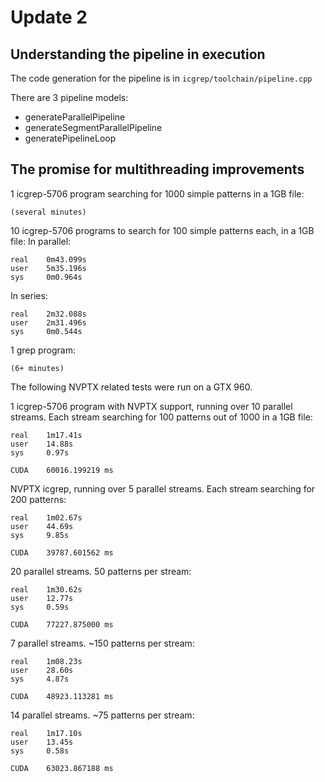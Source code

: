 # Update 2

## Understanding the pipeline in execution

The code generation for the pipeline is in `icgrep/toolchain/pipeline.cpp`

There are 3 pipeline models:

* generateParallelPipeline
* generateSegmentParallelPipeline
* generatePipelineLoop

## The promise for multithreading improvements

1 icgrep-5706 program searching for 1000 simple patterns in a 1GB file:
```
(several minutes)
```

10 icgrep-5706 programs to search for 100 simple patterns each, in a 1GB file:
In parallel:
```
real    0m43.099s
user    5m35.196s
sys     0m0.964s
```

In series:
```
real    2m32.088s
user    2m31.496s
sys     0m0.544s
```

1 grep program:
```
(6+ minutes)
```

The following NVPTX related tests were run on a GTX 960.

1 icgrep-5706 program with NVPTX support, running over 10 parallel streams. Each stream searching for 100 patterns out of 1000 in a 1GB file:
```
real    1m17.41s
user    14.88s
sys     0.97s

CUDA    60016.199219 ms
```

NVPTX icgrep, running over 5 parallel streams. Each stream searching for 200 patterns:
```
real    1m02.67s
user    44.69s
sys     9.85s

CUDA    39787.601562 ms
```

20 parallel streams. 50 patterns per stream:
```
real    1m30.62s
user    12.77s
sys     0.59s

CUDA    77227.875000 ms
```

7 parallel streams. ~150 patterns per stream:
```
real    1m08.23s
user    28.60s
sys     4.87s

CUDA    48923.113281 ms
```

14 parallel streams. ~75 patterns per stream:
```
real    1m17.10s
user    13.45s
sys     0.58s

CUDA    63023.867188 ms
```
